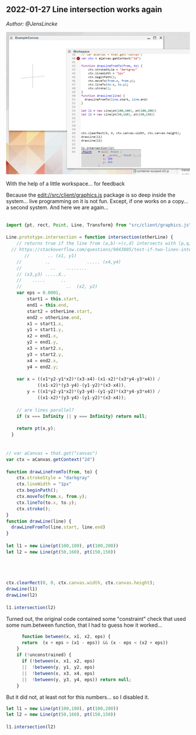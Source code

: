 ## 2022-01-27 Line intersection works again
*Author: @JensLincke*

![](line-intersection.png)

With the help of a little workspace... for feedback

Because the <edit://src/client/graphics.js> package is so deep inside the system... live programming on it is not fun. Except, if one works on a copy... a second system. And here we are again...

```javascript

import {pt, rect, Point, Line, Transform} from "src/client/graphics.js"

Line.prototype.intersection = function intersection(otherLine) {
    // returns true if the line from (a,b)->(c,d) intersects with (p,q)->(r,s)
  // https://stackoverflow.com/questions/9043805/test-if-two-lines-intersect-javascript-function
       //       .. (x1, y1)
    //         ..              ..... (x4,y4)
    //           ..    ........
    // (x3,y3) .....X..
    //    .....      ..
    //                 ..  (x2, y2)
    var eps = 0.0001,
        start1 = this.start,
        end1 = this.end,
        start2 = otherLine.start,
        end2 = otherLine.end,
        x1 = start1.x,
        y1 = start1.y,
        x2 = end1.x,
        y2 = end1.y,
        x3 = start2.x,
        y3 = start2.y,
        x4 = end2.x,
        y4 = end2.y;

    var x = ((x1*y2-y1*x2)*(x3-x4)-(x1-x2)*(x3*y4-y3*x4)) /
            ((x1-x2)*(y3-y4)-(y1-y2)*(x3-x4)),
        y = ((x1*y2-y1*x2)*(y3-y4)-(y1-y2)*(x3*y4-y3*x4)) /
            ((x1-x2)*(y3-y4)-(y1-y2)*(x3-x4));

    // are lines parallel?
    if (x === Infinity || y === Infinity) return null;

    return pt(x,y);
  }
 

// var aCanvas = that.get("canvas")
var ctx = aCanvas.getContext("2d")

function drawLineFromTo(from, to) {
    ctx.strokeStyle = "darkgray"
    ctx.lineWidth = "1px"
    ctx.beginPath();
    ctx.moveTo(from.x, from.y);
    ctx.lineTo(to.x, to.y);
    ctx.stroke();
}
function drawLine(line) {
  drawLineFromTo(line.start, line.end)
}

let l1 = new Line(pt(100,100), pt(100,200))
let l2 = new Line(pt(50,160), pt(150,150))




ctx.clearRect(0, 0, ctx.canvas.width, ctx.canvas.height);
drawLine(l1)
drawLine(l2)

l1.intersection(l2)
```

Turned out, the original code contained some "constraint" check that used some num.between function, that I had to guess how it worked...


```javascript 
      function between(x, x1, x2, eps) {
      return  (x + eps > (x1 - eps)) && (x - eps < (x2 + eps))
    }
    if (!unconstrained) {
      if (!between(x, x1, x2, eps)
      ||  !between(y, y1, y2, eps)
      ||  !between(x, x3, x4, eps)
      ||  !between(y, y3, y4, eps)) return null;
    }
```

But it did not, at least not for this numbers... so I disabled it. 
    
```javascript
let l1 = new Line(pt(100,100), pt(100,200))
let l2 = new Line(pt(50,160), pt(150,150))

l1.intersection(l2)
```

